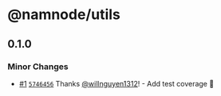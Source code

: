 # @namnode/utils

## 0.1.0

### Minor Changes

- [#1](https://github.com/willnguyen1312/namnode/pull/1)
  [`5746456`](https://github.com/willnguyen1312/namnode/commit/57464569647c2d6e5bd643f1dbb3187e483c71ea) Thanks
  [@willnguyen1312](https://github.com/willnguyen1312)! - Add test coverage 💞
